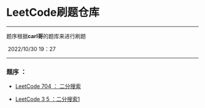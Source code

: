 # LeetCode刷题仓库

---

题序根据**carl哥**的题库来进行刷题

​	                                                                                                                       2022/10/30 19：27

---

### 题序 ：

* [LeetCode 704 ： 二分搜索](https://leetcode.cn/problems/binary-search/ "二分查找")

* [LeetCode 3 5 ：二分搜索1](https://leetcode.cn/problems/search-insert-position "练习题")

